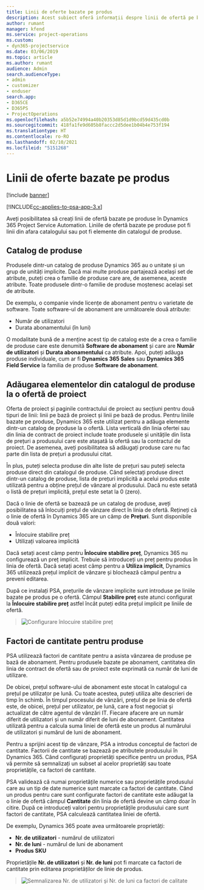 ```yaml
---
title: Linii de oferte bazate pe produs
description: Acest subiect oferă informații despre linii de ofertă pe bază de produs.
author: rumant
manager: kfend
ms.service: project-operations
ms.custom:
- dyn365-projectservice
ms.date: 03/06/2019
ms.topic: article
ms.author: rumant
audience: Admin
search.audienceType:
- admin
- customizer
- enduser
search.app:
- D365CE
- D365PS
- ProjectOperations
ms.openlocfilehash: a5b52e74994a40b20353d85d1d9bcd59d435cd0b
ms.sourcegitcommit: 418fa1fe9d605b8faccc2d5dee1b04b4e753f194
ms.translationtype: HT
ms.contentlocale: ro-RO
ms.lasthandoff: 02/10/2021
ms.locfileid: "5151268"
---
```

# <a name="product-based-quote-lines"></a>Linii de oferte bazate pe produs

[!include [banner](../includes/psa-now-project-operations.md)]

[!INCLUDE[cc-applies-to-psa-app-3.x](../includes/cc-applies-to-psa-app-3x.md)]


Aveți posibilitatea să creați linii de ofertă bazate pe produse în Dynamics 365 Project Service Automation. Liniile de ofertă bazate pe produse pot fi linii din afara catalogului sau pot fi elemente din catalogul de produse.

## <a name="product-catalog"></a>Catalog de produse

Produsele dintr-un catalog de produse Dynamics 365 au o unitate și un grup de unități implicite. Dacă mai multe produse partajează același set de atribute, puteți crea o familie de produse care are, de asemenea, aceste atribute. Toate produsele dintr-o familie de produse moștenesc același set de atribute.

De exemplu, o companie vinde licențe de abonament pentru o varietate de software. Toate software-ul de abonament are următoarele două atribute:

- Număr de utilizatori 
- Durata abonamentului (în luni)

O modalitate bună de a menține acest tip de catalog este de a crea o familie de produse care este denumită **Software de abonament** și care are **Număr de utilizatori** și **Durata abonamentului** ca atribute. Apoi, puteți adăuga produse individuale, cum ar fi **Dynamics 365 Sales** sau **Dynamics 365 Field Service** la familia de produse **Software de abonament**.

## <a name="adding-product-catalog-items-to-a-project-quote"></a>Adăugarea elementelor din catalogul de produse la o ofertă de proiect

Oferta de proiect și paginile contractului de proiect au secțiuni pentru două tipuri de linii: linii pe bază de proiect și linii pe bază de produs. Pentru liniile bazate pe produse, Dynamics 365 este utilizat pentru a adăuga elemente dintr-un catalog de produse la o ofertă. Lista verticală din linia ofertei sau din linia de contract de proiect include toate produsele și unitățile din lista de prețuri a produsului care este atașată la ofertă sau la contractul de proiect. De asemenea, aveți posibilitatea să adăugați produse care nu fac parte din lista de prețuri a produsului citat.

În plus, puteți selecta produse din alte liste de prețuri sau puteți selecta produse direct din catalogul de produse. Când selectați produse direct dintr-un catalog de produse, lista de prețuri implicită a acelui produs este utilizată pentru a obține prețul de vânzare al produsului. Dacă nu este setată o listă de prețuri implicită, prețul este setat la 0 (zero).

Dacă o linie de ofertă se bazează pe un catalog de produse, aveți posibilitatea să înlocuiți prețul de vânzare direct în linia de ofertă. Rețineți că o linie de ofertă în Dynamics 365 are un câmp de **Prețuri**. Sunt disponibile două valori:

- Înlocuire stabilire preț  
- Utilizați valoarea implicită

Dacă setați acest câmp pentru **Înlocuire stabilire preț**, Dynamics 365 nu configurează un preț implicit. Trebuie să introduceți un preț pentru produs în linia de ofertă. Dacă setați acest câmp pentru a **Utiliza implicit**, Dynamics 365 utilizează prețul implicit de vânzare și blochează câmpul pentru a preveni editarea.

După ce instalați PSA, prețurile de vânzare implicite sunt introduse pe liniile bazate pe produs pe o ofertă. Câmpul **Stabilire preț** este atunci configurat la **Înlocuire stabilire preț** astfel încât puteți edita prețul implicit pe liniile de ofertă.

> ![Configurare înlocuire stabilire preț](media/basic-guide-10.png)
 
## <a name="quantity-factors-for-products"></a>Factori de cantitate pentru produse

PSA utilizează factori de cantitate pentru a asista vânzarea de produse pe bază de abonament. Pentru produsele bazate pe abonament, cantitatea din linia de contract de ofertă sau de proiect este exprimată ca număr de luni de utilizare.

De obicei, prețul software-ului de abonament este stocat în catalogul ca prețul pe utilizator pe lună. Cu toate acestea, puteți utiliza alte descrieri de timp în schimb. În timpul procesului de vânzări, prețul de pe linia de ofertă este, de obicei, prețul per utilizator, pe lună, care a fost negociat și actualizat de către agentul de vânzări IT. Fiecare afacere are un număr diferit de utilizatori și un număr diferit de luni de abonament. Cantitatea utilizată pentru a calcula suma liniei de ofertă este un produs al numărului de utilizatori și numărul de luni de abonament.

Pentru a sprijini acest tip de vânzare, PSA a introdus conceptul de factori de cantitate. Factorii de cantitate se bazează pe atributele produsului în Dynamics 365. Când configurați proprietăți specifice pentru un produs, PSA vă permite să semnalizați un subset al acelor proprietăți sau toate proprietățile, ca factori de cantitate.

PSA validează că numai proprietățile numerice sau proprietățile produsului care au un tip de date numerice sunt marcate ca factori de cantitate. Când un produs pentru care sunt configurate factori de cantitate este adăugat la o linie de ofertă câmpul **Cantitate** din linia de ofertă devine un câmp doar în citire. După ce introduceți valori pentru proprietățile produsului care sunt factori de cantitate, PSA calculează cantitatea liniei de ofertă.

De exemplu, Dynamics 365 poate avea următoarele proprietăți: 

- **Nr. de utilizatori** - numărul de utilizatori 
- **Nr. de luni** - numărul de luni de abonament
- **Produs SKU** 

Proprietățile **Nr. de utilizatori** și **Nr. de luni** pot fi marcate ca factori de cantitate prin editarea proprietăților de linie de produs. 

> ![Semnalizarea Nr. de utilizatori și Nr. de luni ca factori de calitate](media/basic-guide-11.png)
 
